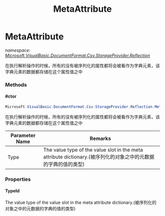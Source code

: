 ﻿---
title: MetaAttribute
---

# MetaAttribute
_namespace: [Microsoft.VisualBasic.DocumentFormat.Csv.StorageProvider.Reflection](N-Microsoft.VisualBasic.DocumentFormat.Csv.StorageProvider.Reflection.html)_

在执行解析操作的时候，所有的没有被序列化的属性都将会被看作为字典元素，该字典元素的数据都存储在这个属性值之中



### Methods

#### #ctor
```csharp
Microsoft.VisualBasic.DocumentFormat.Csv.StorageProvider.Reflection.MetaAttribute.#ctor(System.Type)
```
在执行解析操作的时候，所有的没有被序列化的属性都将会被看作为字典元素，该字典元素的数据都存储在这个属性值之中

|Parameter Name|Remarks|
|--------------|-------|
|Type|The value type of the value slot in the meta attribute dictionary.(被序列化的对象之中的元数据的字典的值的类型)|



### Properties

#### TypeId
The value type of the value slot in the meta attribute dictionary.(被序列化的对象之中的元数据的字典的值的类型)
